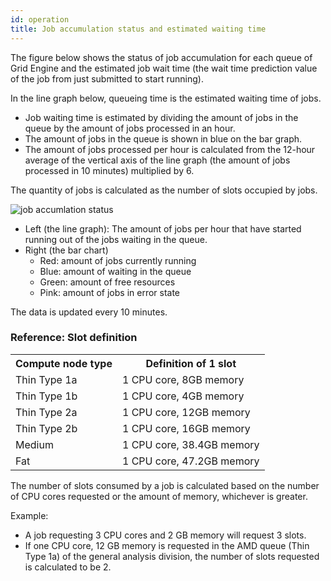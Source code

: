```yaml
---
id: operation
title: Job accumulation status and estimated waiting time
---
```


The figure below shows the status of job accumulation for each queue of Grid Engine and the estimated job wait time (the wait time prediction value of the job from just submitted to start running).

In the line graph below, queueing time is the estimated waiting time of jobs.
- Job waiting time is estimated by dividing the amount of jobs in the queue by the amount of jobs processed in an hour.
- The amount of jobs in the queue is shown in blue on the bar graph.
- The amount of jobs processed per hour is calculated from the 12-hour average of the vertical axis of the line graph (the amount of jobs processed in 10 minutes) multiplied by 6.

The quantity of jobs is calculated as the number of slots occupied by jobs.

<img alt="job accumlation status" src="https://ddbj.nig.ac.jp/nigsc/sc_GraphStack_1.png" />

- Left (the line graph): The amount of jobs per hour that have started running out of the jobs waiting in the queue.
- Right (the bar chart)
    - Red: amount of jobs currently running
    - Blue: amount of waiting in the queue
    - Green: amount of free resources
    - Pink: amount of jobs in error state

The data is updated every 10 minutes.


### Reference: Slot definition

<table>
<tr>
<th>Compute node type</th><th>Definition of 1 slot</th>
</tr>
<tr>
<td>Thin Type 1a</td><td>1 CPU core, 8GB memory</td>
</tr>
<tr>
<td>Thin Type 1b</td><td>1 CPU core, 4GB memory</td>
</tr>
<tr>
<td>Thin Type 2a</td><td>1 CPU core, 12GB memory</td>
</tr>
<tr>
<td>Thin Type 2b</td><td>1 CPU core, 16GB memory</td>
</tr>
<tr>
<td>Medium</td><td>1 CPU core, 38.4GB memory</td>
</tr>
<tr>
<td>Fat</td><td>1 CPU core, 47.2GB memory</td>
</tr>

</table>

The number of slots consumed by a job is calculated based on the number of CPU cores requested or the amount of memory, whichever is greater.

Example:

- A job requesting 3 CPU cores and 2 GB memory will request 3 slots. 
- If one CPU core, 12 GB memory is requested in the AMD queue (Thin Type 1a) of the general analysis division, the number of slots requested is calculated to be 2.





